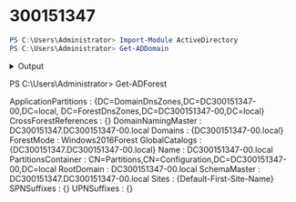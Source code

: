 # 300151347

```powershell
PS C:\Users\Administrator> Import-Module ActiveDirectory
PS C:\Users\Administrator> Get-ADDomain
```
<details>
<summary>Output</summary>
  
```powershell
AllowedDNSSuffixes                 : {}
ChildDomains                       : {}
ComputersContainer                 : CN=Computers,DC=DC300151347-00,DC=local
DeletedObjectsContainer            : CN=Deleted Objects,DC=DC300151347-00,DC=local
DistinguishedName                  : DC=DC300151347-00,DC=local
DNSRoot                            : DC300151347-00.local
DomainControllersContainer         : OU=Domain Controllers,DC=DC300151347-00,DC=local
DomainMode                         : Windows2016Domain
DomainSID                          : S-1-5-21-447135690-91861430-3213525697
ForeignSecurityPrincipalsContainer : CN=ForeignSecurityPrincipals,DC=DC300151347-00,DC=local
Forest                             : DC300151347-00.local
InfrastructureMaster               : DC300151347.DC300151347-00.local
LastLogonReplicationInterval       : 
LinkedGroupPolicyObjects           : {CN={31B2F340-016D-11D2-945F-00C04FB984F9},CN=Policies,CN=System,DC=DC300151347-00,DC=local}
LostAndFoundContainer              : CN=LostAndFound,DC=DC300151347-00,DC=local
ManagedBy                          : 
Name                               : DC300151347-00
NetBIOSName                        : DC300151347-00
ObjectClass                        : domainDNS
ObjectGUID                         : 02f8a57f-cd1c-44f0-9e3b-cabe4f4bc78e
ParentDomain                       : 
PDCEmulator                        : DC300151347.DC300151347-00.local
PublicKeyRequiredPasswordRolling   : True
QuotasContainer                    : CN=NTDS Quotas,DC=DC300151347-00,DC=local
ReadOnlyReplicaDirectoryServers    : {}
ReplicaDirectoryServers            : {DC300151347.DC300151347-00.local}
RIDMaster                          : DC300151347.DC300151347-00.local
SubordinateReferences              : {DC=ForestDnsZones,DC=DC300151347-00,DC=local, DC=DomainDnsZones,DC=DC300151347-00,DC=local, 
                                     CN=Configuration,DC=DC300151347-00,DC=local}
SystemsContainer                   : CN=System,DC=DC300151347-00,DC=local
UsersContainer                     : CN=Users,DC=DC300151347-00,DC=local
```

</details>
  
PS C:\Users\Administrator> Get-ADForest


ApplicationPartitions : {DC=DomainDnsZones,DC=DC300151347-00,DC=local, DC=ForestDnsZones,DC=DC300151347-00,DC=local}
CrossForestReferences : {}
DomainNamingMaster    : DC300151347.DC300151347-00.local
Domains               : {DC300151347-00.local}
ForestMode            : Windows2016Forest
GlobalCatalogs        : {DC300151347.DC300151347-00.local}
Name                  : DC300151347-00.local
PartitionsContainer   : CN=Partitions,CN=Configuration,DC=DC300151347-00,DC=local
RootDomain            : DC300151347-00.local
SchemaMaster          : DC300151347.DC300151347-00.local
Sites                 : {Default-First-Site-Name}
SPNSuffixes           : {}
UPNSuffixes           : {}

